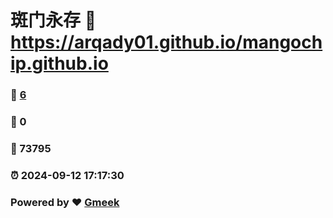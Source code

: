 # 斑门永存 :link: https://arqady01.github.io/mangochip.github.io 
### :page_facing_up: [6](https://arqady01.github.io/mangochip.github.io/tag.html) 
### :speech_balloon: 0 
### :hibiscus: 73795 
### :alarm_clock: 2024-09-12 17:17:30 
### Powered by :heart: [Gmeek](https://github.com/Meekdai/Gmeek)

